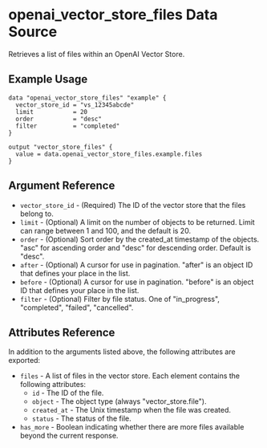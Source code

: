 # openai_vector_store_files Data Source

Retrieves a list of files within an OpenAI Vector Store.

## Example Usage

```hcl
data "openai_vector_store_files" "example" {
  vector_store_id = "vs_12345abcde"
  limit           = 20
  order           = "desc"
  filter          = "completed"
}

output "vector_store_files" {
  value = data.openai_vector_store_files.example.files
}
```

## Argument Reference

* `vector_store_id` - (Required) The ID of the vector store that the files belong to.
* `limit` - (Optional) A limit on the number of objects to be returned. Limit can range between 1 and 100, and the default is 20.
* `order` - (Optional) Sort order by the created_at timestamp of the objects. "asc" for ascending order and "desc" for descending order. Default is "desc".
* `after` - (Optional) A cursor for use in pagination. "after" is an object ID that defines your place in the list.
* `before` - (Optional) A cursor for use in pagination. "before" is an object ID that defines your place in the list.
* `filter` - (Optional) Filter by file status. One of "in_progress", "completed", "failed", "cancelled".

## Attributes Reference

In addition to the arguments listed above, the following attributes are exported:

* `files` - A list of files in the vector store. Each element contains the following attributes:
  * `id` - The ID of the file.
  * `object` - The object type (always "vector_store.file").
  * `created_at` - The Unix timestamp when the file was created.
  * `status` - The status of the file.
* `has_more` - Boolean indicating whether there are more files available beyond the current response. 